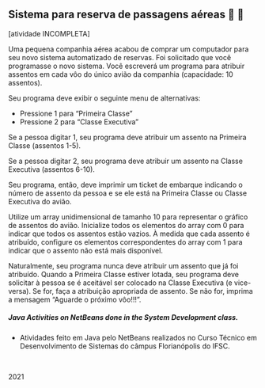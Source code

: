 ## Sistema para reserva de passagens aéreas  :seat: :seat:
[atividade INCOMPLETA]

Uma pequena companhia aérea acabou de comprar um computador para seu novo sistema automatizado de reservas. Foi solicitado que você programasse o novo sistema. Você escreverá um programa para
atribuir assentos em cada vôo do único avião da companhia (capacidade: 10 assentos).

Seu programa deve exibir o seguinte menu de alternativas:
- Pressione 1 para “Primeira Classe”
- Pressione 2 para “Classe Executiva”

Se a pessoa digitar 1, seu programa deve atribuir um assento na Primeira Classe (assentos 1-5). 

Se a pessoa digitar 2, seu programa deve atribuir um assento na Classe Executiva (assentos 6-10). 

Seu programa, então, deve imprimir um ticket de embarque indicando o número de assento da pessoa e se ele está na Primeira Classe ou Classe Executiva do avião.

Utilize um array unidimensional de tamanho 10 para representar o gráfico de assentos do avião. Inicialize todos os elementos do array com 0 para indicar que todos os assentos estão vazios. À medida que cada assento é atribuído, configure os elementos correspondentes do array com 1 para indicar que o assento não está mais disponível.

Naturalmente, seu programa nunca deve atribuir um assento que já foi atribuído. Quando a Primeira Classe estiver lotada, seu programa deve solicitar à pessoa se é aceitável ser colocado na Classe Executiva (e vice-versa). Se for, faça a atribuição apropriada de assento. Se não for, imprima a mensagem “Aguarde o próximo vôo!!!”.


##### Java Activities on NetBeans done in the System Development class. #####
- Atividades feito em Java pelo NetBeans realizados no Curso Técnico em Desenvolvimento de Sistemas do câmpus Florianópolis do IFSC.

<br>

2021
